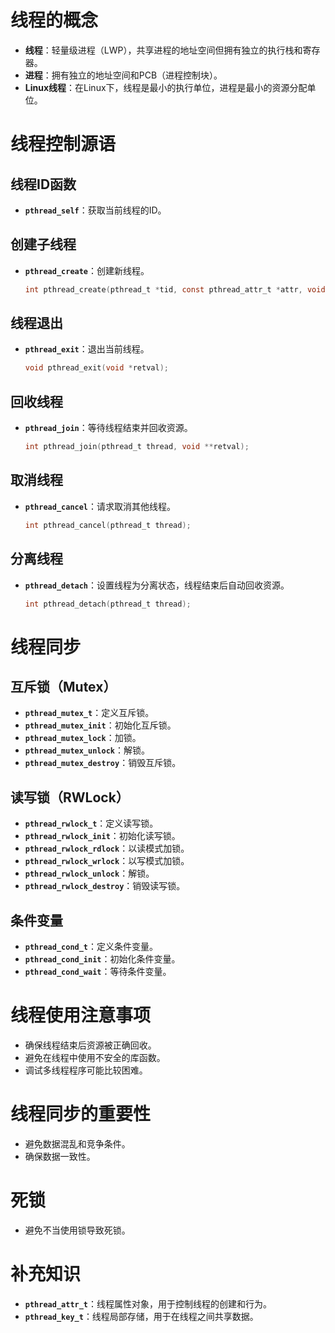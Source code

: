 ﻿# 线程的概念

- **线程**：轻量级进程（LWP），共享进程的地址空间但拥有独立的执行栈和寄存器。
- **进程**：拥有独立的地址空间和PCB（进程控制块）。
- **Linux线程**：在Linux下，线程是最小的执行单位，进程是最小的资源分配单位。

# 线程控制源语

## 线程ID函数
- **`pthread_self`**：获取当前线程的ID。

## 创建子线程
- **`pthread_create`**：创建新线程。
  ```c
  int pthread_create(pthread_t *tid, const pthread_attr_t *attr, void *(*start_routine)(void *), void *arg);
  ```

## 线程退出
- **`pthread_exit`**：退出当前线程。
  ```c
  void pthread_exit(void *retval);
  ```

## 回收线程
- **`pthread_join`**：等待线程结束并回收资源。
  ```c
  int pthread_join(pthread_t thread, void **retval);
  ```

## 取消线程
- **`pthread_cancel`**：请求取消其他线程。
  ```c
  int pthread_cancel(pthread_t thread);
  ```

## 分离线程
- **`pthread_detach`**：设置线程为分离状态，线程结束后自动回收资源。
  ```c
  int pthread_detach(pthread_t thread);
  ```

# 线程同步

## 互斥锁（Mutex）
- **`pthread_mutex_t`**：定义互斥锁。
- **`pthread_mutex_init`**：初始化互斥锁。
- **`pthread_mutex_lock`**：加锁。
- **`pthread_mutex_unlock`**：解锁。
- **`pthread_mutex_destroy`**：销毁互斥锁。

## 读写锁（RWLock）
- **`pthread_rwlock_t`**：定义读写锁。
- **`pthread_rwlock_init`**：初始化读写锁。
- **`pthread_rwlock_rdlock`**：以读模式加锁。
- **`pthread_rwlock_wrlock`**：以写模式加锁。
- **`pthread_rwlock_unlock`**：解锁。
- **`pthread_rwlock_destroy`**：销毁读写锁。

## 条件变量
- **`pthread_cond_t`**：定义条件变量。
- **`pthread_cond_init`**：初始化条件变量。
- **`pthread_cond_wait`**：等待条件变量。

# 线程使用注意事项

- 确保线程结束后资源被正确回收。
- 避免在线程中使用不安全的库函数。
- 调试多线程程序可能比较困难。

# 线程同步的重要性

- 避免数据混乱和竞争条件。
- 确保数据一致性。

# 死锁

- 避免不当使用锁导致死锁。

# 补充知识

- **`pthread_attr_t`**：线程属性对象，用于控制线程的创建和行为。
- **`pthread_key_t`**：线程局部存储，用于在线程之间共享数据。
